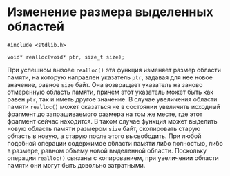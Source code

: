 # Изменение размера выделенных областей

    #include <stdlib.h>

    void* realloc(void* ptr, size_t size);

При успешном вызове `realloc()` эта функция изменяет размер области памяти, на которую направлен указатель `ptr`, задавая для нее новое значение, равное `size` байт. Она возвращает указатель на заново отмеренную область памяти, причем этот указатель может быть как равен `ptr`, так и иметь другое значение. В случае увеличения области памяти `realloc()` может оказаться не в состоянии увеличить исходный фрагмент до запрашиваемого размера на том же месте, где этот фрагмент сейчас находится. В таком случае функция может выделить новую область памяти размером `size` байт, скопировать старую область в новую, а старую после этого высвободить. При любой подобной операции содержимое области памяти либо полностью, либо в размере, равном объему новой выделенной области. Поскольку операции `realloc()` связаны с копированием, при увеличении области памяти они могут быть довольно затратными.